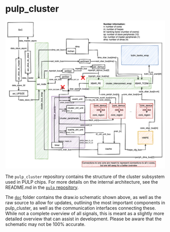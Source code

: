 # pulp_cluster

![pulp_cluster schematic](doc/PULP_CLUSTER.png)

The `pulp_cluster` repository contains the structure of the cluster subsystem used in PULP chips.
For more details on the internal architecture, see the README.md in the
[`pulp` repository](https://github.com/pulp-platform/pulp).

The [`doc`](doc/) folder contains the draw.io schematic shown above, as well as the raw source to allow for updates, outlining the most important components in pulp_cluster, as well as the communication interfaces connecting these. While not a complete overview of all signals, this is meant as a slightly more detailed overview that can assist in development. Please be aware that the schematic may not be 100% accurate.
